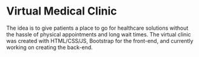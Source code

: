 # Virtual Medical Clinic

The idea is to give patients a place to go for healthcare solutions without the hassle of physical appointments and long wait times.
The virtual clinic was created with HTML/CSS/JS, Bootstrap for the front-end, and currently working on creating the back-end. 

